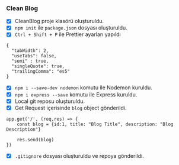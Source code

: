 ### Clean Blog
- [x] CleanBlog proje klasörü oluşturuldu.
- [x] `npm init` ile `package.json` dosyası oluşturuldu.
- [x] `Ctrl + Shift + P` ile Prettier ayarları yapıldı
```
{
  "tabWidth": 2,
  "useTabs": false,
  "semi" : true,
  "singleQuote": true,
  "trailingComma": "es5"
}
```
- [x] `npm i --save-dev nodemon` komutu ile Nodemon kuruldu.
- [x] `npm i express --save` komutu ile Express kuruldu.
- [x] Local git reposu oluşturuldu.
- [x] Get Request içerisinde `blog` object gönderildi.
```
app.get('/', (req,res) => {
    const blog = {id:1, title: "Blog Title", description: "Blog Description"}

    res.send(blog)
})

```
- [x] `.gitignore` dosyası oluşturuldu ve repoya gönderildi.